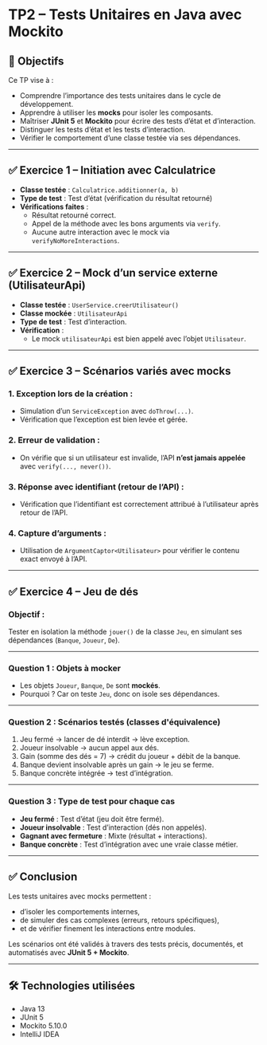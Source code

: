 # TP2 – Tests Unitaires en Java avec Mockito

## 🎯 Objectifs

Ce TP vise à :
- Comprendre l’importance des tests unitaires dans le cycle de développement.
- Apprendre à utiliser les **mocks** pour isoler les composants.
- Maîtriser **JUnit 5** et **Mockito** pour écrire des tests d’état et d’interaction.
- Distinguer les tests d’état et les tests d’interaction.
- Vérifier le comportement d’une classe testée via ses dépendances.

---

## ✅ Exercice 1 – Initiation avec Calculatrice

- **Classe testée** : `Calculatrice.additionner(a, b)`
- **Type de test** : Test d’état (vérification du résultat retourné)
- **Vérifications faites** :
  - Résultat retourné correct.
  - Appel de la méthode avec les bons arguments via `verify`.
  - Aucune autre interaction avec le mock via `verifyNoMoreInteractions`.

---

## ✅ Exercice 2 – Mock d’un service externe (UtilisateurApi)

- **Classe testée** : `UserService.creerUtilisateur()`
- **Classe mockée** : `UtilisateurApi`
- **Type de test** : Test d’interaction.
- **Vérification** :
  - Le mock `utilisateurApi` est bien appelé avec l’objet `Utilisateur`.

---

## ✅ Exercice 3 – Scénarios variés avec mocks

### 1. **Exception lors de la création** :
- Simulation d’un `ServiceException` avec `doThrow(...)`.
- Vérification que l’exception est bien levée et gérée.

### 2. **Erreur de validation** :
- On vérifie que si un utilisateur est invalide, l’API **n’est jamais appelée** avec `verify(..., never())`.

### 3. **Réponse avec identifiant (retour de l’API)** :
- Vérification que l’identifiant est correctement attribué à l’utilisateur après retour de l’API.

### 4. **Capture d’arguments** :
- Utilisation de `ArgumentCaptor<Utilisateur>` pour vérifier le contenu exact envoyé à l’API.

---

## ✅ Exercice 4 – Jeu de dés

### Objectif :
Tester en isolation la méthode `jouer()` de la classe `Jeu`, en simulant ses dépendances (`Banque`, `Joueur`, `De`).

---

### Question 1 : Objets à mocker

- Les objets `Joueur`, `Banque`, `De` sont **mockés**.
- Pourquoi ? Car on teste `Jeu`, donc on isole ses dépendances.

---

### Question 2 : Scénarios testés (classes d'équivalence)

1. Jeu fermé → lancer de dé interdit → lève exception.
2. Joueur insolvable → aucun appel aux dés.
3. Gain (somme des dés = 7) → crédit du joueur + débit de la banque.
4. Banque devient insolvable après un gain → le jeu se ferme.
5. Banque concrète intégrée → test d’intégration.

---

### Question 3 : Type de test pour chaque cas

- **Jeu fermé** : Test d’état (jeu doit être fermé).
- **Joueur insolvable** : Test d’interaction (dés non appelés).
- **Gagnant avec fermeture** : Mixte (résultat + interactions).
- **Banque concrète** : Test d’intégration avec une vraie classe métier.

---

## ✅ Conclusion

Les tests unitaires avec mocks permettent :
- d’isoler les comportements internes,
- de simuler des cas complexes (erreurs, retours spécifiques),
- et de vérifier finement les interactions entre modules.

Les scénarios ont été validés à travers des tests précis, documentés, et automatisés avec **JUnit 5 + Mockito**.

---

## 🛠️ Technologies utilisées

- Java 13
- JUnit 5
- Mockito 5.10.0
- IntelliJ IDEA
